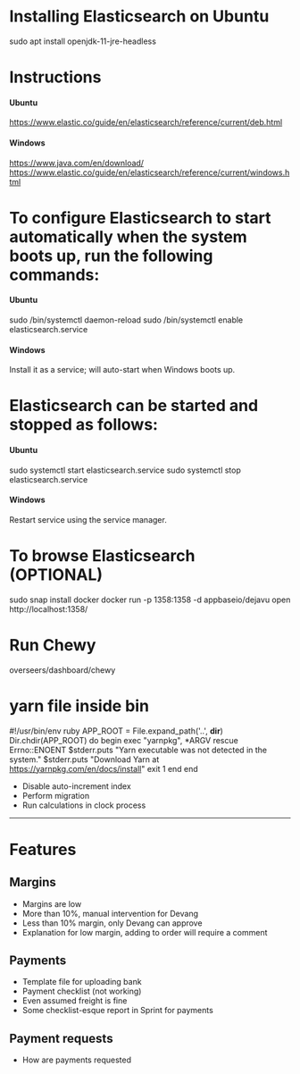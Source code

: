 # Installing Elasticsearch on Ubuntu
sudo apt install openjdk-11-jre-headless

# Instructions
#### Ubuntu
https://www.elastic.co/guide/en/elasticsearch/reference/current/deb.html

#### Windows
https://www.java.com/en/download/
https://www.elastic.co/guide/en/elasticsearch/reference/current/windows.html

# To configure Elasticsearch to start automatically when the system boots up, run the following commands:
#### Ubuntu
sudo /bin/systemctl daemon-reload
sudo /bin/systemctl enable elasticsearch.service

#### Windows
Install it as a service; will auto-start when Windows boots up.

# Elasticsearch can be started and stopped as follows:
#### Ubuntu
sudo systemctl start elasticsearch.service
sudo systemctl stop elasticsearch.service

#### Windows
Restart service using the service manager.

# To browse Elasticsearch (OPTIONAL)
sudo snap install docker
docker run -p 1358:1358 -d appbaseio/dejavu
open http://localhost:1358/

# Run Chewy
overseers/dashboard/chewy

# yarn file inside bin
#!/usr/bin/env ruby
APP_ROOT = File.expand_path('..', __dir__)
Dir.chdir(APP_ROOT) do
  begin
    exec "yarnpkg", *ARGV
  rescue Errno::ENOENT
    $stderr.puts "Yarn executable was not detected in the system."
    $stderr.puts "Download Yarn at https://yarnpkg.com/en/docs/install"
    exit 1
  end
end


- Disable auto-increment index
- Perform migration
- Run calculations in clock process


-----

# Features
## Margins
- Margins are low
- More than 10%, manual intervention for Devang
- Less than 10% margin, only Devang can approve
- Explanation for low margin, adding to order will require a comment

## Payments
- Template file for uploading bank
- Payment checklist (not working)
- Even assumed freight is fine
- Some checklist-esque report in Sprint for payments

## Payment requests
- How are payments requested